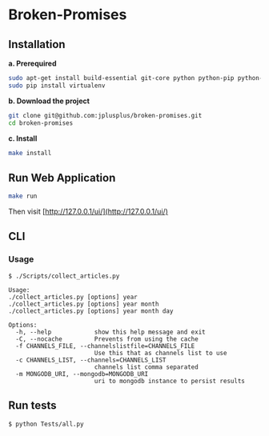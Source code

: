 Broken-Promises
===============

## Installation


**a. Prerequired**
```bash
sudo apt-get install build-essential git-core python python-pip python-dev
sudo pip install virtualenv
```

**b.  Download the project**
```bash
git clone git@github.com:jplusplus/broken-promises.git
cd broken-promises
```

**c. Install**
```bash
make install
```

## Run Web Application
```bash
make run
```

Then visit [http://127.0.0.1/ui/](http://127.0.0.1/ui/)

## CLI

### Usage

	$ ./Scripts/collect_articles.py


```
Usage: 
./collect_articles.py [options] year 
./collect_articles.py [options] year month
./collect_articles.py [options] year month day

Options:
  -h, --help            show this help message and exit
  -C, --nocache         Prevents from using the cache
  -f CHANNELS_FILE, --channelslistfile=CHANNELS_FILE
                        Use this that as channels list to use
  -c CHANNELS_LIST, --channels=CHANNELS_LIST
                        channels list comma separated
  -m MONGODB_URI, --mongodb=MONGODB_URI
                        uri to mongodb instance to persist results

```

## Run tests

	$ python Tests/all.py
